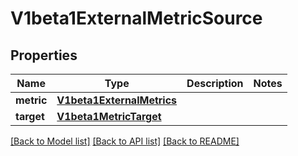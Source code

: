 # V1beta1ExternalMetricSource

## Properties
Name | Type | Description | Notes
------------ | ------------- | ------------- | -------------
**metric** | [**V1beta1ExternalMetrics**](V1beta1ExternalMetrics.md) |  | 
**target** | [**V1beta1MetricTarget**](V1beta1MetricTarget.md) |  | 

[[Back to Model list]](../README.md#documentation-for-models) [[Back to API list]](../README.md#documentation-for-api-endpoints) [[Back to README]](../README.md)


